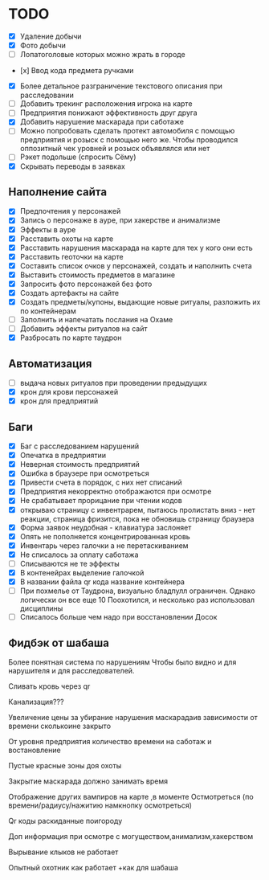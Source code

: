 # TODO

- [x] Удаление добычи
- [x] Фото добычи
- [ ] Лопатоголовые которых можно жрать в городе
- [х] Ввод кода предмета ручками
- [x] Более детальное разграничение текстового описания при расследовании
- [ ] Добавить трекинг расположения игрока на карте
- [ ] Предприятия понижают эффективность друг друга
- [x] Добавить нарушение маскарада при саботаже
- [ ] Можно попробовать сделать протект автомобиля с помощью предприятия и розыск с помощью него же. Чтобы проводился оппозитный чек уровней и розыск объявлялся или нет
- [ ] Рэкет подольше (спросить Сёму)
- [x] Скрывать переводы в заявках

## Наполнение сайта

- [x] Предпочтения у персонажей
- [x] Запись о персонаже в ауре, при хакерстве и анимализме
- [x] Эффекты в ауре
- [x] Расставить охоты на карте
- [x] Расставить нарушения маскарада на карте для тех у кого они есть
- [x] Расставить геоточки на карте
- [x] Составить список очков у персонажей, создать и наполнить счета
- [x] Выставить стоимость предметов в магазине
- [x] Запросить фото персонажей без фото
- [x] Создать артефакты на сайте
- [x] Создать предметы/купоны, выдающие новые ритуалы, разложить их по контейнерам
- [ ] Заполнить и напечатать послания на Охаме
- [ ] Добавить эффекты ритуалов на сайт
- [x] Разбросать по карте таудрон

## Автоматизация

- [ ] выдача новых ритуалов при проведении предыдущих
- [x] крон для крови персонажей
- [x] крон для предприятий

## Баги

- [x] Баг с расследованием нарушений
- [x] Опечатка в предприятии
- [x] Неверная стоимость предприятий
- [x] Ошибка в браузере при осмотреться
- [x] Привести счета в порядок, с них нет списаний
- [x] Предприятия некорректно отображаются при осмотре
- [x] Не срабатывает прорицание при чтении кодов
- [x] открываю страницу с инвентрарем, пытаюсь пролистать вниз - нет реакции, страница фризится, пока не обновишь страницу браузера
- [x] Форма заявок неудобная - клавиатура заслоняет
- [x] Опять не пополняется концентрированная кровь
- [x] Инвентарь через галочки а не перетаскиванием
- [x] Не списалось за оплату саботажа
- [ ] Списываются не те эффекты
- [x] В контенейрах выделение галочкой
- [x] В названии файла qr кода название контейнера
- [ ] При похмелье от Таудрона, визуально бладпулл ограничен. Однако логически он все еще 10 Поохотился, и несколько раз использовал дисциплины
- [ ] Списалось больше чем надо при восстановлении Досок

## Фидбэк от шабаша

Более понятная система по нарушениям
Чтобы было видно и для нарушителя и для расследователей.

Сливать кровь через qr

Канализация???

Увеличение цены за убирание нарушения маскарадаив зависимости от времени сколькоине закрыто

От уровня предприятия количество времени на саботаж и востановление

Пустые красные зоны доя охоты

Закрытие маскарада должно занимать время

Отображение других вампиров на карте ,в моменте Остмотреться (по времени/радиусу/нажитию намкнопку осмотреться)

Qr коды раскиданные поигороду

Доп информация при осмотре с могуществом,анимализм,хакерством

Вырывание клыков не работает

Опытный охотник как работает +как для шабаша
